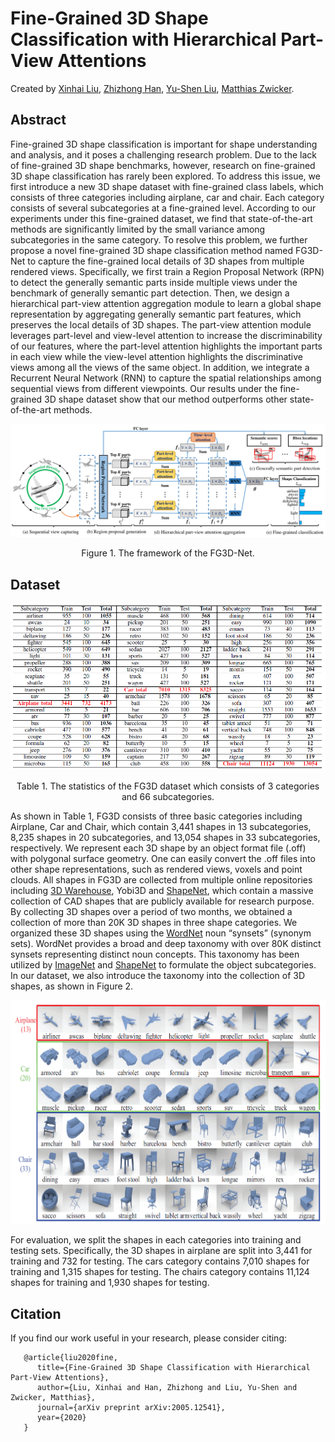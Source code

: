 # Fine-Grained 3D Shape Classification with Hierarchical Part-View Attentions
Created by <a href="https://scholar.google.com/citations?user=vg2IvzsAAAAJ&hl=en" target="_blank">Xinhai Liu</a>, <a href="https://scholar.google.com/citations?user=RGNWczEAAAAJ&hl=en" target="_blank">Zhizhong Han</a>, <a href="http://cgcad.thss.tsinghua.edu.cn/liuyushen/" target="_blank">Yu-Shen Liu</a>, <a href="https://scholar.google.com/citations?user=KW0FmzgAAAAJ&hl=en" target="_blank">Matthias Zwicker</a>.

## Abstract
Fine-grained 3D shape classification is important for shape understanding and analysis, and it poses a challenging research problem. Due to the lack of fine-grained 3D shape benchmarks, however, research on fine-grained 3D shape classification has rarely been explored. To address this issue, we first introduce a new 3D shape dataset with fine-grained class labels, which consists of three categories including airplane, car and chair. Each category consists of several subcategories at a fine-grained level. According to our experiments under this fine-grained dataset, we find that state-of-the-art methods are significantly limited by the small variance among subcategories in the same category. To resolve this problem, we further propose a novel fine-grained 3D shape classification method named FG3D-Net to capture the fine-grained local details of 3D shapes from multiple rendered views. Specifically, we first train a Region Proposal Network (RPN) to detect the generally semantic parts inside multiple views under the benchmark of generally semantic part detection. Then, we design a hierarchical part-view attention aggregation module to learn a global shape representation by aggregating generally semantic part features, which preserves the local details of 3D shapes. The part-view attention module leverages part-level and view-level attention to increase the discriminability of our features, where the part-level attention highlights the important parts in each view while the view-level attention highlights the discriminative views among all the views of the same object. In addition, we integrate a Recurrent Neural Network (RNN) to capture the spatial relationships among sequential views from different viewpoints. Our results under the fine-grained 3D shape dataset show that our method outperforms other state-of-the-art methods.

![framework](./pictures/framework.png)
<p align="center"> Figure 1. The framework of the FG3D-Net. </p>

## Dataset
![statistic](./pictures/statistic.png)
<p align="center"> Table 1. The statistics of the FG3D dataset which consists of 3 categories and 66 subcategories. </p>
As shown in Table 1, FG3D consists of three basic categories including Airplane, Car and Chair, which contain 3,441 shapes in 13 subcategories, 8,235 shapes in 20 subcategories,
and 13,054 shapes in 33 subcategories, respectively. We represent each 3D shape by an object format file (.off) with polygonal surface geometry. One can easily convert the .off
files into other shape representations, such as rendered views, voxels and point clouds. All shapes in FG3D are collected from multiple online repositories including <a href="https://3dwarehouse.sketchup.com/" target="_blank">3D Warehouse</a>, Yobi3D and <a href="https://www.shapenet.org/" target="_blank">ShapeNet</a>, which contain a massive collection of CAD shapes that are publicly available for research purpose. By collecting 3D shapes over a period of two months, we obtained a collection of more than 20K 3D shapes in three shape categories. We organized these 3D shapes using the <a href="https://wordnet.princeton.edu/" target="_blank">WordNet</a> noun “synsets” (synonym sets). WordNet provides a broad and deep taxonomy with over 80K distinct synsets representing distinct noun concepts. This taxonomy has been utilized by <a href="http://www.image-net.org/" target="_blank">ImageNet</a> and <a href="https://www.shapenet.org/" target="_blank">ShapeNet</a> to formulate the object subcategories. In our dataset, we also introduce the taxonomy into the collection of 3D shapes, as shown in Figure 2.

![dataset](./pictures/dataset.png)

For evaluation, we split the shapes in each categories into training and testing sets. Specifically, the 3D shapes in airplane are split into 3,441 for training and 732 for testing. The cars category contains 7,010 shapes for training and 1,315 shapes for testing. The chairs category contains 11,124 shapes for training and 1,930 shapes for testing.

## Citation
If you find our work useful in your research, please consider citing:

       @article{liu2020fine,
          title={Fine-Grained 3D Shape Classification with Hierarchical Part-View Attentions},
          author={Liu, Xinhai and Han, Zhizhong and Liu, Yu-Shen and Zwicker, Matthias},
          journal={arXiv preprint arXiv:2005.12541},
          year={2020}
       }
